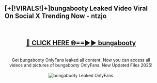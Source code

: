 <h2>[+[!VIRALS!]+]bungabooty Leaked Video Viral On Social X Trending Now - ntzjo</h2>
<br>
<div align="center">
<h2><a href="https://libra.edu.pl?bungabooty" rel="nofollow">🔴 CLICK HERE 🌐==►► bungabooty</a></h2>
<br>
Get bungabooty OnlyFans leaked all content. Now you can access all videos and pictures of bungabooty OnlyFans. New Updated Files 2025!
<br>
<br>
<a href="https://libra.edu.pl?bungabooty" rel="nofollow" data-target="animated-image.originalLink"><img src="https://i.ibb.co.com/WyWwxjT/player-gif2.gif" alt="bungabooty Leaked OnlyFans" style="max-width: 100%; display: inline-block;" data-target="animated-image.originalImage"></a>
</div>
<br>